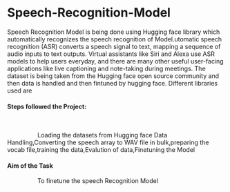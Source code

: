 # Speech-Recognition-Model
Speech Recognition Model is being done using Hugging face  library which automatically recognizes the speech recognition of Model.utomatic speech recognition (ASR) converts a speech signal to text, mapping a sequence of audio inputs to text outputs. Virtual assistants like Siri and Alexa use ASR models to help users everyday, and there are many other useful user-facing applications like live captioning and note-taking during meetings.
The dataset is being taken from the Hugging face open source community and then  data is handled  and then fintuned by hugging face.
Different libraries used are 
<h4>Steps followed the Project:</h4>
<br>
<p style="text-indent:5em">Loading the datasets from Hugging face
Data Handling,Converting the speech array to WAV file in bulk,preparing the vocab file,training the data,Evalution of data,Finetuning the Model
<h4>Aim of the Task</h4>
<p style="text-indent:5em">To finetune the speech  Recognition Model
